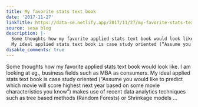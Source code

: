 ```yaml
---
title: My favorite stats text book
date: '2017-11-27'
linkTitle: https://data-se.netlify.app/2017/11/27/my-favorite-stats-text-book/
source: sesa blog
description: |-
  Some thoughts how my favorite applied stats text book would look like. I am looking at eg., business fields such as MBA as consumers.
  My ideal applied stats text book is case study oriented (“Assume you would like to predict which movie will score highest next year based on some movie characteristics you know”) makes use of recent data analytics techniques such as tree based methods (Random Forests) or Shrinkage models ...
disable_comments: true
---
```

Some thoughts how my favorite applied stats text book would look like. I am looking at eg., business fields such as MBA as consumers.
My ideal applied stats text book is case study oriented (“Assume you would like to predict which movie will score highest next year based on some movie characteristics you know”) makes use of recent data analytics techniques such as tree based methods (Random Forests) or Shrinkage models ...